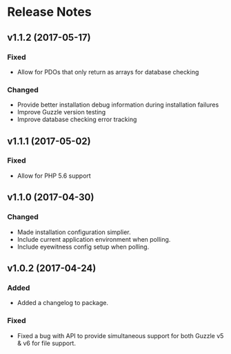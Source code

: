 # Release Notes


## v1.1.2 (2017-05-17)

### Fixed
- Allow for PDOs that only return as arrays for database checking

### Changed
- Provide better installation debug information during installation failures
- Improve Guzzle version testing
- Improve database checking error tracking


## v1.1.1 (2017-05-02)

### Fixed
- Allow for PHP 5.6 support


## v1.1.0 (2017-04-30)

### Changed
- Made installation configuration simplier.
- Include current application environment when polling.
- Include eyewitness config setup when polling.


## v1.0.2 (2017-04-24)

### Added
- Added a changelog to package.

### Fixed
- Fixed a bug with API to provide simultaneous support for both Guzzle v5 & v6 for file support.
